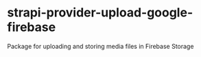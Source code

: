 # strapi-provider-upload-google-firebase
Package for uploading and storing media files in Firebase Storage
